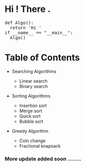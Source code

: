 # Hi ! There .

<pre>
def Algo():
  return 'Hi '
if __name__ == "__main__":
  Algo()
</pre>

# Table of Contents
* Searching Algorithms 

  * Linear search
  * Binary search

* Sorting Algorithms 
  
  * Insertion sort
  * Merge sort 
  * Quick sort
  * Bubble sort 

* Greedy Algorithm
  * Coin change
  * Fractional knapsack 
  
 
### More update added soon ........
